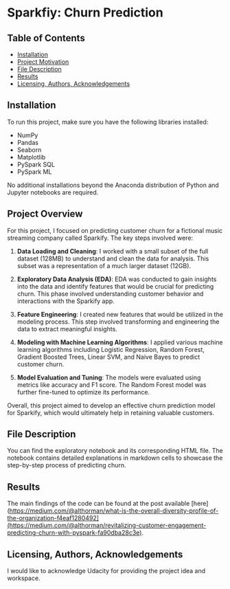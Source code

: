 # Sparkfiy: Churn Prediction

## Table of Contents
- [Installation](#Installation)
- [Project Motivation](#Project-Motivation)
- [File Description](#File-Description)
- [Results](#Results)
- [Licensing, Authors, Acknowledgements](#Licensing,-Authors,-Acknowledgements)

## Installation

To run this project, make sure you have the following libraries installed:

- NumPy
- Pandas
- Seaborn
- Matplotlib
- PySpark SQL
- PySpark ML

No additional installations beyond the Anaconda distribution of Python and Jupyter notebooks are required.

## Project Overview

For this project, I focused on predicting customer churn for a fictional music streaming company called Sparkify. The key steps involved were:

1. **Data Loading and Cleaning**: I worked with a small subset of the full dataset (128MB) to understand and clean the data for analysis. This subset was a representation of a much larger dataset (12GB).

2. **Exploratory Data Analysis (EDA)**: EDA was conducted to gain insights into the data and identify features that would be crucial for predicting churn. This phase involved understanding customer behavior and interactions with the Sparkify app.

3. **Feature Engineering**: I created new features that would be utilized in the modeling process. This step involved transforming and engineering the data to extract meaningful insights.

4. **Modeling with Machine Learning Algorithms**: I applied various machine learning algorithms including Logistic Regression, Random Forest, Gradient Boosted Trees, Linear SVM, and Naive Bayes to predict customer churn.

5. **Model Evaluation and Tuning**: The models were evaluated using metrics like accuracy and F1 score. The Random Forest model was further fine-tuned to optimize its performance.

Overall, this project aimed to develop an effective churn prediction model for Sparkify, which would ultimately help in retaining valuable customers.

## File Description
You can find the exploratory notebook and its corresponding HTML file. The notebook contains detailed explanations in markdown cells to showcase the step-by-step process of predicting churn.

## Results
The main findings of the code can be found at the post available [here](https://medium.com/@althorman/what-is-the-overall-diversity-profile-of-the-organization-f4eaf1280492](https://medium.com/@althorman/revitalizing-customer-engagement-predicting-churn-with-pyspark-fa90dba28c3e).

## Licensing, Authors, Acknowledgements
I would like to acknowledge Udacity for providing the project idea and workspace.

